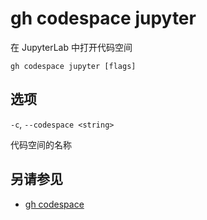 # gh codespace jupyter

在 JupyterLab 中打开代码空间

```
gh codespace jupyter [flags]
```

## 选项

`-c`, `--codespace <string>`

代码空间的名称

## 另请参见

- [gh codespace](/gh_codespace)